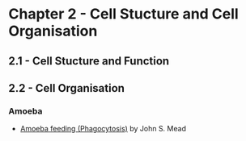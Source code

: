 # Chapter 2 - Cell Stucture and Cell Organisation

## 2.1 - Cell Stucture and Function


## 2.2 - Cell Organisation
### Amoeba
* [Amoeba feeding (Phagocytosis)](https://www.youtube.com/watch?v=W6rnhiMxtKU) by John S. Mead